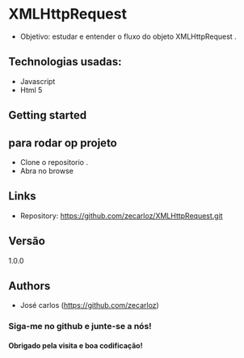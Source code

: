 # XMLHttpRequest
* Objetivo: estudar e entender o fluxo do objeto XMLHttpRequest .

## Technologias usadas:

* Javascript
* Html 5


## Getting started

## para rodar op projeto
* Clone o repositorio .
* Abra no browse 

## Links

- Repository: https://github.com/zecarloz/XMLHttpRequest.git

## Versão
1.0.0
## Authors
* José carlos (https://github.com/zecarloz)
###  Siga-me no github e junte-se a nós!
#### Obrigado pela visita e boa codificação!
